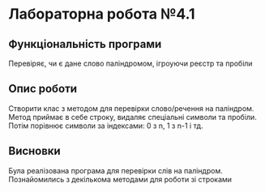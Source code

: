 # Лабораторна робота №4.1
## Функціональність програми
Перевіряє, чи є дане слово паліндромом, ігроуючи реєстр та пробіли
## Опис роботи
Створити клас з методом для перевірки слово/речення на паліндром. Метод приймає в себе строку, видаляє спеціальні символи та пробіли. Потім порівнює символи за індексами: 0 з n, 1 з n-1 і тд.  
## Висновки
Була реалізована програма для перевірки слів на паліндром. Познайомились з декількома методами для роботи зі строками
